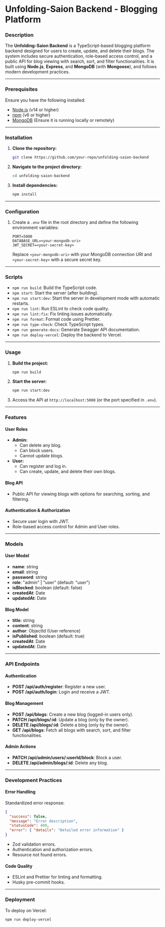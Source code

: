 # Unfolding-Saion Backend - Blogging Platform

### Description
The **Unfolding-Saion Backend** is a TypeScript-based blogging platform backend designed for users to create, update, and delete their blogs. The system includes secure authentication, role-based access control, and a public API for blog viewing with search, sort, and filter functionalities. It is built using **Node.js**, **Express**, and **MongoDB** (with **Mongoose**), and follows modern development practices.

---

### Prerequisites

Ensure you have the following installed:

- [Node.js](https://nodejs.org/) (v14 or higher)
- [npm](https://www.npmjs.com/) (v6 or higher)
- [MongoDB](https://www.mongodb.com/) (Ensure it is running locally or remotely)

---

### Installation

1. **Clone the repository:**
   ```bash
   git clone https://github.com/your-repo/unfolding-saion-backend
   ```
2. **Navigate to the project directory:**
   ```bash
   cd unfolding-saion-backend
   ```
3. **Install dependencies:**
   ```bash
   npm install
   ```

---

### Configuration

1. Create a `.env` file in the root directory and define the following environment variables:
   ```env
   PORT=5000
   DATABASE_URL=<your-mongodb-uri>
   JWT_SECRET=<your-secret-key>
   ```
   Replace `<your-mongodb-uri>` with your MongoDB connection URI and `<your-secret-key>` with a secure secret key.

---

### Scripts

- `npm run build`: Build the TypeScript code.
- `npm start`: Start the server (after building).
- `npm run start:dev`: Start the server in development mode with automatic restarts.
- `npm run lint`: Run ESLint to check code quality.
- `npm run lint:fix`: Fix linting issues automatically.
- `npm run format`: Format code using Prettier.
- `npm run type-check`: Check TypeScript types.
- `npm run generate-docs`: Generate Swagger API documentation.
- `npm run deploy-vercel`: Deploy the backend to Vercel.

---

### Usage

1. **Build the project:**
   ```bash
   npm run build
   ```
2. **Start the server:**
   ```bash
   npm run start:dev
   ```
3. Access the API at `http://localhost:5000` (or the port specified in `.env`).

---

### Features

#### User Roles
- **Admin:**
  - Can delete any blog.
  - Can block users.
  - Cannot update blogs.
- **User:**
  - Can register and log in.
  - Can create, update, and delete their own blogs.

#### Blog API
- Public API for viewing blogs with options for searching, sorting, and filtering.

#### Authentication & Authorization
- Secure user login with JWT.
- Role-based access control for Admin and User roles.

---

### Models

#### User Model
- **name**: string
- **email**: string
- **password**: string
- **role**: "admin" | "user" (default: "user")
- **isBlocked**: boolean (default: false)
- **createdAt**: Date
- **updatedAt**: Date

#### Blog Model
- **title**: string
- **content**: string
- **author**: ObjectId (User reference)
- **isPublished**: boolean (default: true)
- **createdAt**: Date
- **updatedAt**: Date

---

### API Endpoints

#### Authentication
- **POST /api/auth/register**: Register a new user.
- **POST /api/auth/login**: Login and receive a JWT.

#### Blog Management
- **POST /api/blogs**: Create a new blog (logged-in users only).
- **PATCH /api/blogs/:id**: Update a blog (only by the owner).
- **DELETE /api/blogs/:id**: Delete a blog (only by the owner).
- **GET /api/blogs**: Fetch all blogs with search, sort, and filter functionalities.

#### Admin Actions
- **PATCH /api/admin/users/:userId/block**: Block a user.
- **DELETE /api/admin/blogs/:id**: Delete any blog.

---

### Development Practices

#### Error Handling
Standardized error response:
```json
{
  "success": false,
  "message": "Error description",
  "statusCode": 400,
  "error": { "details": "Detailed error information" }
}
```
- Zod validation errors.
- Authentication and authorization errors.
- Resource not found errors.

#### Code Quality
- ESLint and Prettier for linting and formatting.
- Husky pre-commit hooks.

---

### Deployment

To deploy on Vercel:
```bash
npm run deploy-vercel
```
